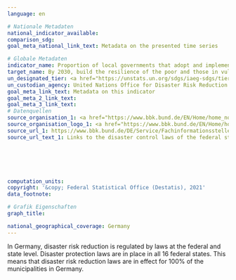 ```yaml
---
language: en    

# Nationale Metadaten    
national_indicator_available:     
comparison_sdg:     
goal_meta_national_link_text: Metadata on the presented time series    

# Globale Metadaten    
indicator_name: Proportion of local governments that adopt and implement local disaster risk reduction strategies in line with national disaster risk reduction strategies    
target_name: By 2030, build the resilience of the poor and those in vulnerable situations and reduce their exposure and vulnerability to climate-related extreme events and other economic, social and environmental shocks and disasters    
un_designated_tier: <a href="https://unstats.un.org/sdgs/iaeg-sdgs/tier-classification/" title="Click here for more information on the UN tier classification."  target="_blank">Tier II</a>    
un_custodian_agency: United Nations Office for Disaster Risk Reduction (UNDRR)    
goal_meta_link_text: Metadata on this indicator    
goal_meta_2_link_text:     
goal_meta_3_link_text:         
# Datenquellen
source_organisation_1: <a href="https://www.bbk.bund.de/EN/Home/home_node.html"> Federal Office of Civil Protection and Disaster Assistance </a>
source_organisation_logo_1: <a href="https://www.bbk.bund.de/EN/Home/home_node.html"><img src="https://g205sdgs.github.io/sdg-indicators/public/OrgImgEn/bbk.png" alt="Logo bbk" style="height:60px; width:148px"/></a>
source_url_1: https://www.bbk.bund.de/DE/Service/Fachinformationsstelle/RechtundVorschriften/Rechtsgrundlagen/Bundeslaender/bundeslaender_node.html
source_url_text_1: Links to the disaster control laws of the federal states (only available in German)





    
computation_units:     
copyright: '&copy; Federal Statistical Office (Destatis), 2021'    
data_footnote:     

# Grafik Eigenschaften    
graph_title:     

national_geographical_coverage: Germany    
---
```



In Germany, disaster risk reduction is regulated by laws at the federal and state level. Disaster protection laws are in place in all 16 federal states. This means that disaster risk reduction laws are in effect for 100% of the municipalities in Germany.